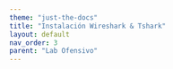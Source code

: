 ```yaml
---
theme: "just-the-docs"
title: "Instalación Wireshark & Tshark"
layout: default
nav_order: 3
parent: "Lab Ofensivo" 
---
```

